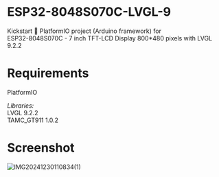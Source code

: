 # ESP32-8048S070C-LVGL-9
Kickstart 🚀 PlatformIO project (Arduino framework) for  
ESP32-8048S070C - 7 inch TFT-LCD Display 800*480 pixels with LVGL 9.2.2

# Requirements
PlatformIO  

*Libraries:*  
LVGL 9.2.2  
TAMC_GT911 1.0.2  

# Screenshot
![IMG20241230110834(1)](https://github.com/user-attachments/assets/1f680a9a-5f0a-4f3b-81db-6ae69ed318a4)
